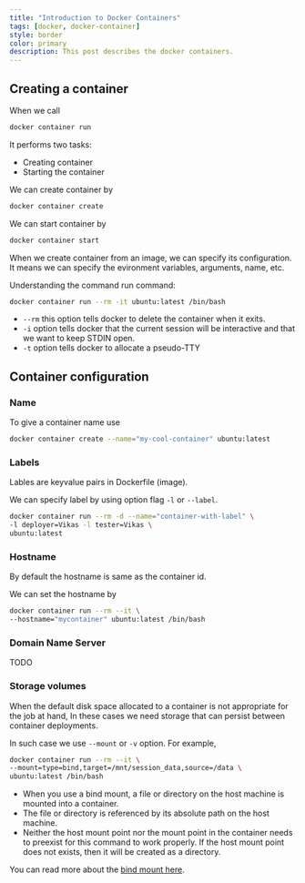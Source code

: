 ```yaml
---
title: "Introduction to Docker Containers"
tags: [docker, docker-container]
style: border
color: primary
description: This post describes the docker containers.
---
```


## Creating a container

When we call

```bash
docker container run
```

It performs two tasks:

- Creating container
- Starting the container

We can create container by

```bash
docker container create
```

We can start container by

```bash
docker container start
```

When we create container from an image, we can specify its configuration. It means we can specify the evironment variables, arguments, name, etc.

Understanding the command run command:

```bash
docker container run --rm -it ubuntu:latest /bin/bash
```

- `--rm` this option tells docker to delete the container when it exits.
- `-i` option tells docker that the current session will be interactive and that we want to keep STDIN open.
- `-t` option tells docker to allocate a pseudo-TTY

## Container configuration

### Name

To give a container name use

```bash
docker container create --name="my-cool-container" ubuntu:latest
```

### Labels

Lables are keyvalue pairs in Dockerfile (image).

We can specify label by using option flag `-l` or `--label`.

```bash
docker container run --rm -d --name="container-with-label" \
-l deployer=Vikas -l tester=Vikas \
ubuntu:latest
```

### Hostname

By default the hostname is same as the container id.

We can set the hostname by

```bash
docker container run --rm --it \
--hostname="mycontainer" ubuntu:latest /bin/bash
```

### Domain Name Server

TODO

### Storage volumes

When the default disk space allocated to a container is not appropriate for the job at hand, In these cases we need storage that can persist between container deployments.

In such case we use `--mount` or `-v` option. For example,

```bash
docker container run --rm --it \
--mount=type=bind,target=/mnt/session_data,source=/data \
ubuntu:latest /bin/bash
```

- When you use a bind mount, a file or directory on the host machine is mounted into a container.
- The file or directory is referenced by its absolute path on the host machine.
- Neither the host mount point nor the mount point in the container needs to preexist for this command to work properly. If the host mount point does not exists, then it will be created as a directory.

You can read more about the [bind mount here](https://docs.docker.com/storage/bind-mounts/).
